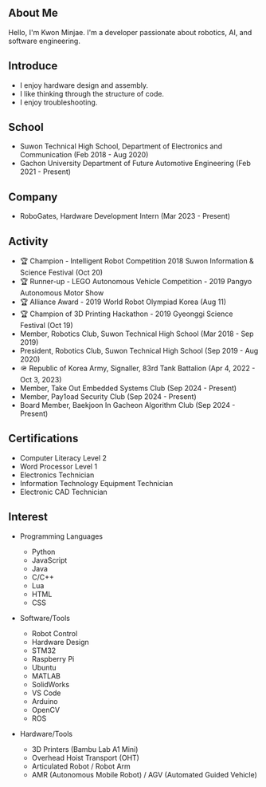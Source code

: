 ## About Me
Hello, I'm Kwon Minjae.
I'm a developer passionate about robotics, AI, and software engineering.


## Introduce
 * I enjoy hardware design and assembly.
 * I like thinking through the structure of code.
 * I enjoy troubleshooting.

## School
 * Suwon Technical High School, Department of Electronics and Communication (Feb 2018 - Aug 2020)
 * Gachon University Department of Future Automotive Engineering (Feb 2021 - Present)
   
## Company
 * RoboGates, Hardware Development Intern (Mar 2023 - Present)

## Activity
 * 🏆 Champion - Intelligent Robot Competition 2018 Suwon Information & Science Festival (Oct 20)
 * 🏆 Runner-up - LEGO Autonomous Vehicle Competition - 2019 Pangyo Autonomous Motor Show
 * 🏆 Alliance Award - 2019 World Robot Olympiad Korea (Aug 11)
 * 🏆 Champion of 3D Printing Hackathon - 2019 Gyeonggi Science Festival (Oct 19)
 * Member, Robotics Club, Suwon Technical High School (Mar 2018 - Sep 2019)
 * President, Robotics Club, Suwon Technical High School (Sep 2019 - Aug 2020)
 * 🪖 Republic of Korea Army, Signaller, 83rd Tank Battalion (Apr 4, 2022 - Oct 3, 2023)
 * Member, Take Out Embedded Systems Club (Sep 2024 - Present)
 * Member, Pay1oad Security Club (Sep 2024 - Present)
 * Board Member, Baekjoon In Gacheon Algorithm Club (Sep 2024 - Present)
 
## Certifications

 * Computer Literacy Level 2
 * Word Processor Level 1
 * Electronics Technician
 * Information Technology Equipment Technician
 * Electronic CAD Technician
 
   
## Interest
 * Programming Languages
   * Python
   * JavaScript
   * Java
   * C/C++
   * Lua
   * HTML
   * CSS

 * Software/Tools
   * Robot Control
   * Hardware Design
   * STM32
   * Raspberry Pi
   * Ubuntu
   * MATLAB
   * SolidWorks
   * VS Code
   * Arduino
   * OpenCV
   * ROS
     
 * Hardware/Tools
   * 3D Printers (Bambu Lab A1 Mini)
   * Overhead Hoist Transport (OHT)
   * Articulated Robot / Robot Arm
   * AMR (Autonomous Mobile Robot) / AGV (Automated Guided Vehicle)
 
<!--
**7ihin/7ihin** is a ✨ _special_ ✨ repository because its `README.md` (this file) appears on your GitHub profile.

Here are some ideas to get you started:

- 🔭 I’m currently working on ...
- 🌱 I’m currently learning ...
- 👯 I’m looking to collaborate on ...
- 🤔 I’m looking for help with ...
- 💬 Ask me about ...
- 📫 How to reach me: ...
- 😄 Pronouns: ...
- ⚡ Fun fact: ...
-->
